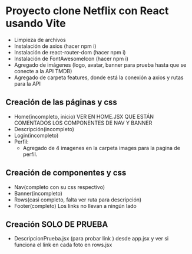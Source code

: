 # Proyecto clone Netflix con React usando Vite

- Limpieza de archivos
- Instalación de axios (hacer npm i)
- Instalación de react-router-dom (hacer npm i)
- Instalación de FontAwesomeIcon (hacer npm i)
- Agregado de imágenes (logo, avatar, banner para prueba hasta que se conecte a la API TMDB)
- Agregado de carpeta features, donde está la conexión a axios y rutas para la API

## Creación de las páginas y css

- Home(incompleto, inicio) VER EN HOME.JSX QUE ESTÁN COMENTADOS LOS COMPONENTES DE NAV Y BANNER
- Descripción(incompleto)
- Login(incompleto)
- Perfil:
    - Agregado de 4 imagenes en la carpeta images para la pagina de perfil.

## Creación de componentes y css

- Nav(completo con su css respectivo)
- Banner(incompleto)
- Rows(casi completo, falta ver ruta para descripción)
- Footer(completo) Los links no llevan a ningún lado

## Creación SOLO DE PRUEBA
- DescripcionPrueba.jsx (para probar link ) desde app.jsx y ver si funciona el link en cada foto en rows.jsx

